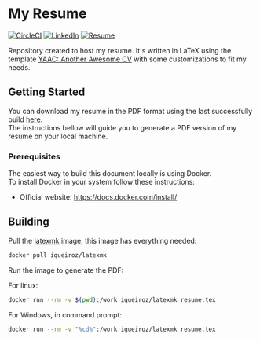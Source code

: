 # My Resume

[![CircleCI](https://circleci.com/gh/iqueiroz/resume.svg?style=shield)](https://circleci.com/gh/iqueiroz/resume)
[![LinkedIn](https://img.shields.io/badge/LinkedIn-Profile-blue.svg)](https://www.linkedin.com/in/ivan-queiroz)
[![Resume](https://img.shields.io/badge/Resume-pdf-blue.svg)](https://github.com/iqueiroz/resume/releases/download/202411-update/resume.pdf)

Repository created to host my resume. It's written in LaTeX using the template [YAAC: Another Awesome CV](https://github.com/darwiin/yaac-another-awesome-cv) with some customizations to fit my needs.

## Getting Started

You can download my resume in the PDF format using the last successfully build [here](https://github.com/iqueiroz/resume/releases/download/latest/resume.pdf).  
The instructions bellow will guide you to generate a PDF version of my resume on your local machine.

### Prerequisites

The easiest way to build this document locally is using Docker.  
To install Docker in your system follow these instructions:

* Official website: https://docs.docker.com/install/

## Building

Pull the [latexmk](https://hub.docker.com/r/iqueiroz/latexmk/) image, this image has everything needed:

```bash
docker pull iqueiroz/latexmk
```

Run the image to generate the PDF:

For linux:

```bash
docker run --rm -v $(pwd):/work iqueiroz/latexmk resume.tex
```

For Windows, in command prompt:

```bash
docker run --rm -v "%cd%":/work iqueiroz/latexmk resume.tex
```
